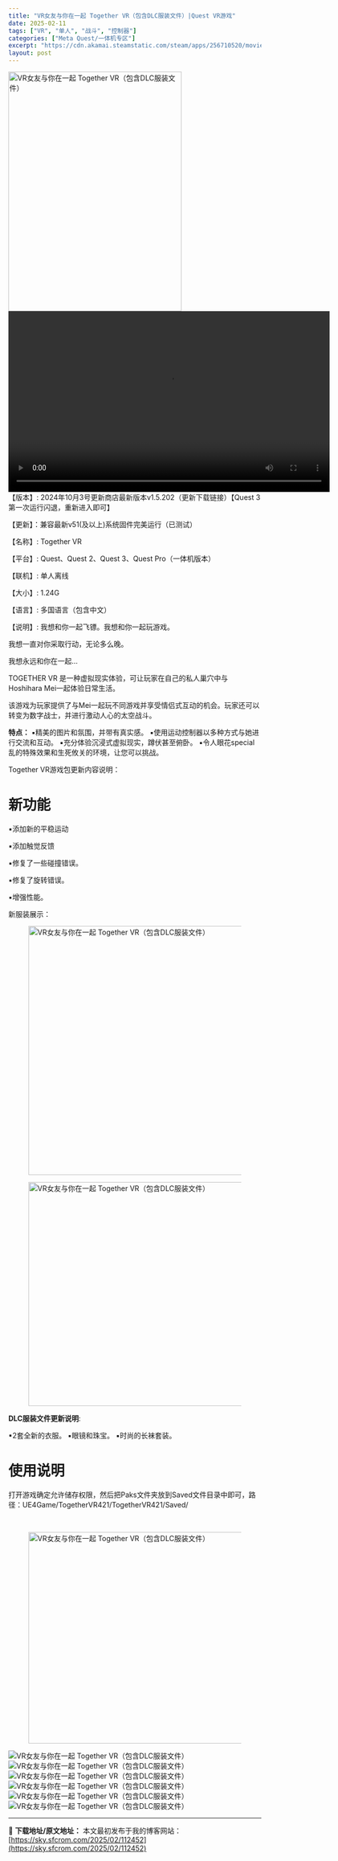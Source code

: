 ```yaml
---
title: "VR女友与你在一起 Together VR（包含DLC服装文件）|Quest VR游戏"
date: 2025-02-11
tags: ["VR", "单人", "战斗", "控制器"]
categories: ["Meta Quest/一体机专区"]
excerpt: "https://cdn.akamai.steamstatic.com/steam/apps/256710520/movie_max.webm 【版本】: 2024年10月3号更新商店最新版本v1.5.202（更新下载链接）【Quest 3 第一次运行闪退，重新进入即可】 【更新】：兼容最新v51(及&hellip;"
layout: post
---
```


<img title="OIP-C.webp" src="https://sky.sfcrom.com/wp-content/uploads/2025/02/20250211_67ab19841b4b2.webp" alt="VR女友与你在一起 Together VR（包含DLC服装文件）" width="345" height="477" />
<div style="width: 640px;"><video preload="metadata" controls="controls" width="640" height="360"><source type="video/webm" src="https://cdn.akamai.steamstatic.com/steam/apps/256710520/movie_max.webm?_=1" />https://cdn.akamai.steamstatic.com/steam/apps/256710520/movie_max.webm</video></div>
【版本】: 2024年10月3号更新商店最新版本v1.5.202（更新下载链接）【Quest 3 第一次运行闪退，重新进入即可】

【更新】：兼容最新v51(及以上)系统固件完美运行（已测试）

【名称】: Together VR

【平台】: Quest、Quest 2、Quest 3、Quest Pro（一体机版本）

【联机】: 单人离线

【大小】: 1.24G

【语言】: 多国语言（包含中文）

【说明】: 我想和你一起飞镖。我想和你一起玩游戏。

我想一直对你采取行动，无论多么晚。

我想永远和你在一起…

TOGETHER VR 是一种虚拟现实体验，可让玩家在自己的私人巢穴中与Hoshihara Mei一起体验日常生活。

该游戏为玩家提供了与Mei一起玩不同游戏并享受情侣式互动的机会。玩家还可以转变为数字战士，并进行激动人心的太空战斗。

<strong>特点：</strong>
▪精美的图片和氛围，并带有真实感。
▪使用运动控制器以多种方式与她进行交流和互动。
▪充分体验沉浸式虚拟现实，蹲伏甚至俯卧。
▪令人眼花special乱的特殊效果和生死攸关的环境，让您可以挑战。

Together VR游戏包更新内容说明：
<h1>新功能</h1>
▪添加新的平稳运动

▪添加触觉反馈

▪修复了一些碰撞错误。

▪修复了旋转错误。

▪增强性能。

新服装展示：
<figure><img src="https://sky.sfcrom.com/wp-content/uploads/2025/02/20250211_67ab1984847db.webp" sizes="(max-width: 794px) 100vw, 794px" srcset="https://www.vrwanba.com/wp-content/uploads/2022/03/1611590378-861dbb7f6c2f230.webp 794w, https://www.vrwanba.com/wp-content/uploads/2022/03/1611590378-861dbb7f6c2f230-300x187.webp 300w, https://www.vrwanba.com/wp-content/uploads/2022/03/1611590378-861dbb7f6c2f230-768x480.webp 768w" alt="VR女友与你在一起 Together VR（包含DLC服装文件）" width="794" height="496" /></figure>
<figure><img src="https://sky.sfcrom.com/wp-content/uploads/2025/02/20250211_67ab19852ed12.webp" sizes="(max-width: 794px) 100vw, 794px" srcset="https://www.vrwanba.com/wp-content/uploads/2022/03/1611590385-51c7405cdabe601.webp 794w, https://www.vrwanba.com/wp-content/uploads/2022/03/1611590385-51c7405cdabe601-300x169.webp 300w, https://www.vrwanba.com/wp-content/uploads/2022/03/1611590385-51c7405cdabe601-768x431.webp 768w" alt="VR女友与你在一起 Together VR（包含DLC服装文件）" width="794" height="446" /></figure>
<strong>DLC服装文件更新说明</strong>:

▪2套全新的衣服。
▪眼镜和珠宝。
▪时尚的长袜套装。
<h1>使用说明</h1>
打开游戏确定允许储存权限，然后把Paks文件夹放到Saved文件目录中即可，路径：UE4Game/TogetherVR421/TogetherVR421/Saved/

&nbsp;
<figure><img src="https://www.vrwanba.com/wp-content/uploads/2022/06/QQ%E6%88%AA%E5%9B%BE20210430111014.webp" sizes="(max-width: 788px) 100vw, 788px" srcset="https://www.vrwanba.com/wp-content/uploads/2022/06/QQ截图20210430111014.webp 788w, https://www.vrwanba.com/wp-content/uploads/2022/06/QQ截图20210430111014-300x160.webp 300w, https://www.vrwanba.com/wp-content/uploads/2022/06/QQ截图20210430111014-768x410.webp 768w" alt="VR女友与你在一起 Together VR（包含DLC服装文件）" width="788" height="421" /></figure>
<img title="1611590321-fbbc1d1cde90395.webp" src="https://sky.sfcrom.com/wp-content/uploads/2025/02/20250211_67ab1987b01fe.webp" alt="VR女友与你在一起 Together VR（包含DLC服装文件）" />
<img title="1611590351-636836cb61edc29.webp" src="https://sky.sfcrom.com/wp-content/uploads/2025/02/20250211_67ab19893144a.webp" alt="VR女友与你在一起 Together VR（包含DLC服装文件）" />
<img title="1611590371-02d130a91f551c5.webp" src="https://sky.sfcrom.com/wp-content/uploads/2025/02/20250211_67ab198dbf11a.webp" alt="VR女友与你在一起 Together VR（包含DLC服装文件）" />
<img title="ss_94f980db19ac14e88b2f04229332faf7286bca7c.1920x1080-1024x576.webp" src="https://sky.sfcrom.com/wp-content/uploads/2025/02/20250211_67ab198f613ab.webp" alt="VR女友与你在一起 Together VR（包含DLC服装文件）" />
<img title="ss_ab0d7e15b9d4ced31baf62dc56cc26a4779127ea.1920x1080-1024x576.webp" src="https://sky.sfcrom.com/wp-content/uploads/2025/02/20250211_67ab1990dd828.webp" alt="VR女友与你在一起 Together VR（包含DLC服装文件）" />
<img title="ss_b5262cc49b54cc867cc13fa5a7a07811bde48e5b.1920x1080-1024x576.webp" src="https://sky.sfcrom.com/wp-content/uploads/2025/02/20250211_67ab1991e11ce.webp" alt="VR女友与你在一起 Together VR（包含DLC服装文件）" />

---
📖 **下载地址/原文地址：** 本文最初发布于我的博客网站：[https://sky.sfcrom.com/2025/02/112452](https://sky.sfcrom.com/2025/02/112452)

